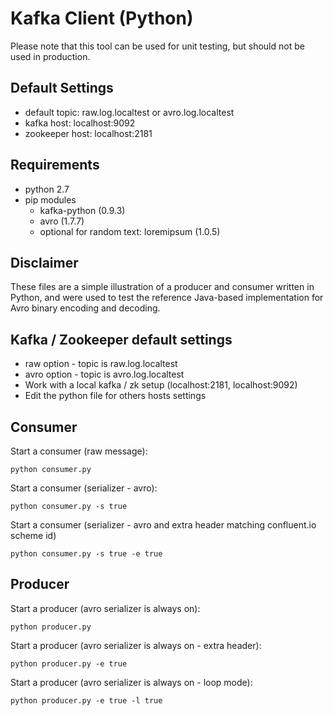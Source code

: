 # Kafka Client (Python)

Please note that this tool can be used for unit testing, but should not be used in production.

## Default Settings

* default topic: raw.log.localtest or avro.log.localtest
* kafka host: localhost:9092
* zookeeper host: localhost:2181

## Requirements

* python 2.7
* pip modules
    * kafka-python (0.9.3)
    * avro (1.7.7)
    * optional for random text: loremipsum (1.0.5)

## Disclaimer

These files are a simple illustration of a producer and consumer written in Python, and were used to test the reference Java-based implementation for Avro binary encoding and decoding.

## Kafka / Zookeeper default settings

* raw  option - topic is raw.log.localtest
* avro option - topic is avro.log.localtest
* Work with a local kafka / zk setup (localhost:2181, localhost:9092)
* Edit the python file for others hosts settings

## Consumer

Start a consumer (raw message):

    python consumer.py 

Start a consumer (serializer - avro):

    python consumer.py -s true

Start a consumer (serializer - avro and extra header matching confluent.io scheme id)

    python consumer.py -s true -e true

## Producer

Start a producer (avro serializer is always on):

    python producer.py

Start a producer (avro serializer is always on - extra header):

    python producer.py -e true

Start a producer (avro serializer is always on - loop mode):

    python producer.py -e true -l true
